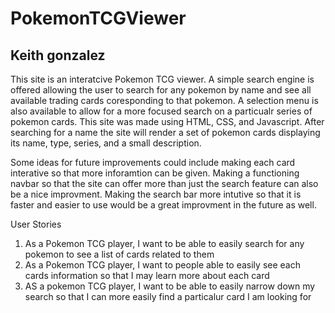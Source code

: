 # PokemonTCGViewer
## Keith gonzalez
This site is an interatcive Pokemon TCG viewer. A simple search engine is offered allowing the user to search for any pokemon by name and see all available trading cards coresponding to that pokemon. A selection menu is also available to allow for a more focused search on a particualr series of pokemon cards.
This site was made using HTML, CSS, and Javascript. After searching for a name the site will render a set of pokemon cards displaying its name, type, series,  and a small description.

Some ideas for future improvements could include making each card interative so that more inforamtion can be given. Making a functioning navbar so that the site can offer more than just the search feature can also be a nice improvment. Making the search bar more intutive so that it is faster and easier to use would be a great improvment in the future as well. 

User Stories
1. As a Pokemon TCG player, I want to be able to easily search for any pokemon to see a list of cards related to them
2. As a Pokemon TCG player, I want to people able to easily see each cards information so that I may learn more about each card
3. AS a pokemon TCG player, I want to be able to easily narrow down my search so that I can more easily find a particalur card I am looking for
